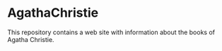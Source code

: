 # AgathaChristie
This repository contains a web site with information about the books of Agatha Christie.
